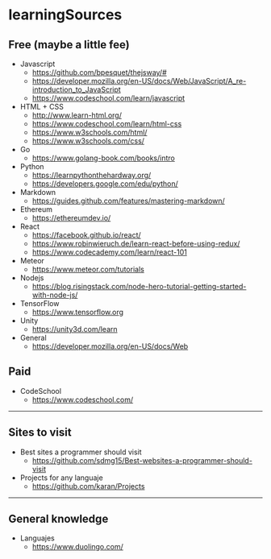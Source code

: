# learningSources

## Free (maybe a little fee)
* Javascript
  * https://github.com/bpesquet/thejsway/#
  * https://developer.mozilla.org/en-US/docs/Web/JavaScript/A_re-introduction_to_JavaScript
  * https://www.codeschool.com/learn/javascript
* HTML + CSS
  * http://www.learn-html.org/
  * https://www.codeschool.com/learn/html-css
  * https://www.w3schools.com/html/
  * https://www.w3schools.com/css/
* Go
  * https://www.golang-book.com/books/intro
* Python
  * https://learnpythonthehardway.org/
  * https://developers.google.com/edu/python/
* Markdown
  * https://guides.github.com/features/mastering-markdown/
* Ethereum
  * https://ethereumdev.io/
* React
  * https://facebook.github.io/react/
  * https://www.robinwieruch.de/learn-react-before-using-redux/
  * https://www.codecademy.com/learn/react-101
* Meteor
  * https://www.meteor.com/tutorials
* Nodejs
  * https://blog.risingstack.com/node-hero-tutorial-getting-started-with-node-js/
* TensorFlow
  * https://www.tensorflow.org
* Unity
  * https://unity3d.com/learn
* General
  * https://developer.mozilla.org/en-US/docs/Web

## Paid 
* CodeSchool
  * https://www.codeschool.com/

---------------------------------------------
## Sites to visit
* Best sites a programmer should visit
  * https://github.com/sdmg15/Best-websites-a-programmer-should-visit
* Projects for any languaje
  * https://github.com/karan/Projects
---------------------------------------------
## General knowledge
* Languajes
  * https://www.duolingo.com/
